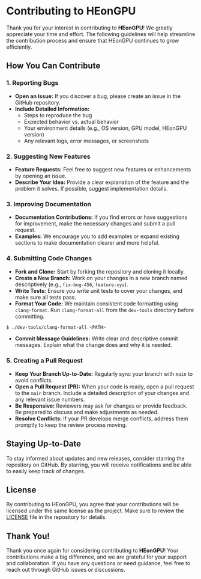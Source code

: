 # Contributing to **HEonGPU**

Thank you for your interest in contributing to **HEonGPU**! We greatly appreciate your time and effort. The following guidelines will help streamline the contribution process and ensure that HEonGPU continues to grow efficiently.

## How You Can Contribute


### 1. Reporting Bugs
- **Open an Issue:** If you discover a bug, please create an issue in the GitHub repository.
- **Include Detailed Information:**
    - Steps to reproduce the bug
    - Expected behavior vs. actual behavior
    - Your environment details (e.g., OS version, GPU model, HEonGPU version)
    - Any relevant logs, error messages, or screenshots

### 2. Suggesting New Features
- **Feature Requests:** Feel free to suggest new features or enhancements by opening an issue.
- **Describe Your Idea:** Provide a clear explanation of the feature and the problem it solves. If possible, suggest implementation details.

### 3. Improving Documentation
- **Documentation Contributions:** If you find errors or have suggestions for improvement, make the necessary changes and submit a pull request.
- **Examples:** We encourage you to add examples or expand existing sections to make documentation clearer and more helpful.

### 4. Submitting Code Changes
- **Fork and Clone:** Start by forking the repository and cloning it locally.
- **Create a New Branch:** Work on your changes in a new branch named descriptively (e.g., `fix-bug-456`, `feature-xyz`).
- **Write Tests:** Ensure you write unit tests to cover your changes, and make sure all tests pass.
- **Format Your Code:** We maintain consistent code formatting using `clang-format`. Run `clang-format-all` from the `dev-tools` directory before committing.

```bash
$ ./dev-tools/clang-format-all <PATH>
```

- **Commit Message Guidelines:** Write clear and descriptive commit messages. Explain what the change does and why it is needed.

### 5. Creating a Pull Request
- **Keep Your Branch Up-to-Date:** Regularly sync your branch with `main` to avoid conflicts.
- **Open a Pull Request (PR):** When your code is ready, open a pull request to the `main` branch. Include a detailed description of your changes and any relevant issue numbers.
- **Be Responsive:** Reviewers may ask for changes or provide feedback. Be prepared to discuss and make adjustments as needed.
- **Resolve Conflicts:** If your PR develops merge conflicts, address them promptly to keep the review process moving.

## Staying Up-to-Date
To stay informed about updates and new releases, consider starring the repository on GitHub. By starring, you will receive notifications and be able to easily keep track of changes.

## License
By contributing to HEonGPU, you agree that your contributions will be licensed under the same license as the project. Make sure to review the [LICENSE](LICENSE) file in the repository for details.

## Thank You!
Thank you once again for considering contributing to  **HEonGPU**! Your contributions make a big difference, and we are grateful for your support and collaboration. If you have any questions or need guidance, feel free to reach out through GitHub issues or discussions.
